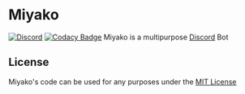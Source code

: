 # Miyako
[![Discord](https://discordapp.com/api/guilds/397479560876261377/embed.png)](https://discord.gg/mDkMbEh)
[![Codacy Badge](https://api.codacy.com/project/badge/Grade/6686554194274006a8f8ec3122b46902)](https://www.codacy.com/manual/pollen5/miyako?utm_source=github.com&amp;utm_medium=referral&amp;utm_content=pollen5/miyako&amp;utm_campaign=Badge_Grade)
Miyako is a multipurpose [Discord](https://discordapp.com) Bot

## License
Miyako's code can be used for any purposes under the [MIT License](LICENSE)
